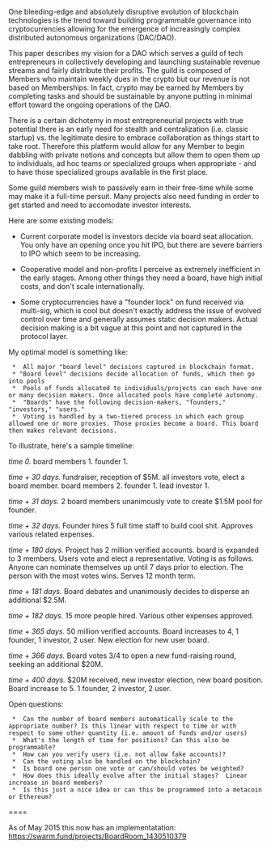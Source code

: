 One bleeding-edge and absolutely disruptive evolution of blockchain technologies is the trend toward building programmable governance into cryptocurrencies allowing for the emergence of increasingly complex distributed autonomous organizations (DAC/DAO).

This paper describes my vision for a DAO which serves a guild of tech entrepreneurs in collectively developing and launching sustainable revenue streams and fairly distribute their profits. The guild is composed of Members who maintain weekly dues in the crypto but our revenue is not based on Memberships. In fact, crypto may be earned by Members by completing tasks and should be sustainable by anyone putting in minimal effort toward the ongoing operations of the DAO. 

There is a certain dichotemy in most entrepreneurial projects with true potential there is an early need for stealth and centralization (i.e. classic startup) vs. the legitimate desire to embrace collaboration as things start to take root. Therefore this platform would allow for any Member to begin dabbling with private notions and concepts but allow them to open them up to individuals, ad hoc teams or specialized groups when appropriate - and to have those specialized groups available in the first place. 


Some guild members wish to passively earn in their free-time while some may make it a full-time persuit. Many projects also need funding in order to get started and need to accomodate investor interests. 

Here are some existing models:

 * Current corporate model is investors decide via board seat allocation. You only have an opening once you hit IPO, but there are severe barriers to IPO which seem to be increasing. 

 * Cooperative model and non-profits I perceive as extremely inefficient in the early stages. Among other things they need a board, have high initial costs, and don't scale internationally.

 * Some cryptocurrencies have a "founder lock" on fund received via multi-sig, which is cool but doesn't exactly address the issue of evolved control over time and generally assumes static decision makers. Actual decision making is a bit vague at this point and not captured in the protocol layer. 

My optimal model is something like: 

     *  All major "board level" decisions captured in blockchain format. 
     * "Board level" decisions decide allocation of funds, which then go into pools
     *  Pools of funds allocated to individuals/projects can each have one or many decision makers. Once allocated pools have complete autonomy. 
     *  "Boards" have the following decision-makers, "founders," "investors," "users."
     *  Voting is handled by a two-tiered process in which each group allowed one or more proxies. Those proxies become a board. This board then makes relevant decisions. 
    
To illustrate, here's a sample timeline:  
    
  *time 0.* board members 1. founder 1. 

  *time + 30 days.* fundraiser, reception of $5M. all investors vote, elect a board member.  board members 2. founder 1. lead investor 1.  

  *time + 31 days.* 2 board members unanimously vote to create $1.5M pool for founder. 

  *time + 32 days.* Founder hires 5 full time staff to build cool shit. Approves various related expenses.

  *time + 180 days.* Project has 2 million verified accounts. board is expanded to 3 members. Users vote and elect a representative. Voting is as follows. Anyone can nominate themselves up until 7 days prior to election. The person with the most votes wins. Serves 12 month term. 

  *time + 181 days.* Board debates and unanimously decides to disperse an additional $2.5M. 

  *time + 182 days.* 15 more people hired. Various other expenses approved. 

  *time + 365 days.* 50 million verified accounts. Board increases to 4, 1 founder, 1 investor, 2 user. New election for new user board. 

  *time + 366 days.* Board votes 3/4 to open a new fund-raising round, seeking an additional $20M. 

  *time + 400 days.* $20M received, new investor election, new board position. Board increase to 5. 1 founder, 2 investor, 2 user.   

Open questions:

     *  Can the number of board members automatically scale to the appropriate number? Is this linear with respect to time or with respect to some other quantity (i.e. amount of funds and/or users)
     *  What's the length of time for positions? Can this also be programmable? 
     *  How can you verify users (i.e. not allow fake accounts)?
     *  Can the voting also be handled on the blockchain?
     *  Is board one person one vote or can/should votes be weighted?
     *  How does this ideally evolve after the initial stages?  Linear increase in board members?  
     *  Is this just a nice idea or can this be programmed into a metacoin or Ethereum? 


====

As of May 2015 this now has an implementatation: https://swarm.fund/projects/BoardRoom_1430510379

